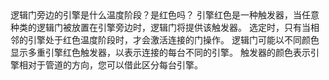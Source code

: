 <lore>
逻辑门旁边的引擎是什么温度阶段？是红色吗？
</lore>
<no_lore>
引擎红色是一种触发器，当任意种类的逻辑门被放置在引擎旁边时，逻辑门将提供该触发器。
</no_lore>

<chapter name="需求"/>
选定时，只有当相邻的引擎处于红色温度阶段时，才会激活连接的门操作。

<chapter name="触发器方向"/>
逻辑门可能以不同颜色显示多重引擎红色触发器，以表示连接的每台不同的引擎。
触发器的颜色表示引擎相对于管道的方向，您可以借此区分每台引擎。
